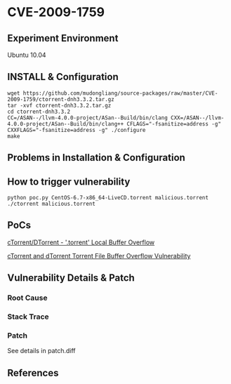 # CVE-2009-1759

## Experiment Environment

Ubuntu 10.04

## INSTALL & Configuration

```
wget https://github.com/mudongliang/source-packages/raw/master/CVE-2009-1759/ctorrent-dnh3.3.2.tar.gz
tar -xvf ctorrent-dnh3.3.2.tar.gz
cd ctorrent-dnh3.3.2
CC=/ASAN--/llvm-4.0.0-project/ASan--Build/bin/clang CXX=/ASAN--/llvm-4.0.0-project/ASan--Build/bin/clang++ CFLAGS="-fsanitize=address -g" CXXFLAGS="-fsanitize=address -g" ./configure
make
```

## Problems in Installation & Configuration


## How to trigger vulnerability

```
python poc.py CentOS-6.7-x86_64-LiveCD.torrent malicious.torrent
./ctorrent malicious.torrent
```

## PoCs

[cTorrent/DTorrent - '.torrent' Local Buffer Overflow](https://www.exploit-db.com/exploits/8470/)

[cTorrent and dTorrent Torrent File Buffer Overflow Vulnerability](https://www.securityfocus.com/bid/34584/exploit)

## Vulnerability Details & Patch

### Root Cause

### Stack Trace

### Patch

See details in patch.diff

## References
